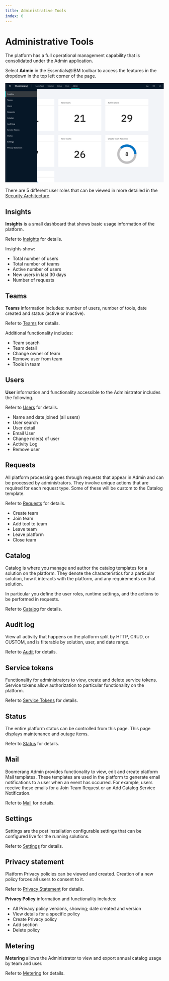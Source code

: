 ```yaml
---
title: Administrative Tools
index: 0
---
```


# Administrative Tools

The platform has a full operational management capability that is consolidated under the Admin application. 

Select **Admin** in the Essentials@IBM toolbar to access the features in the dropdown in the top left corner of the page.

![AdminApplication](./assets/img/AdminApplication.png)

There are 5 different user roles that can be viewed in more detailed in the [Security Architecture](/essentials-core/architecture/security-architecture).

## Insights

**Insights** is a small dashboard that shows basic usage information of the platform. 

Refer to [Insights](/essentials-core/how-to-admin/insights) for details.

Insights show:

- Total number of users
- Total number of teams
- Active number of users
- New users in last 30 days
- Number of requests

## Teams

**Teams** information includes: number of users, number of tools, date created and status (active or inactive). 

Refer to [Teams](/essentials-core/how-to-admin/teams) for details.

Additional functionality includes: 

- Team search
- Team detail
- Change owner of team
- Remove user from team
- Tools in team

## Users

**User** information and functionality accessible to the Administrator includes the following. 

Refer to [Users](/essentials-core/how-to-admin/insights) for details.

- Name and date joined (all users)
- User search
- User detail
- Email User
- Change role(s) of user
- Activity Log
- Remove user

## Requests

All platform processing goes through requests that appear in Admin and can be processed by administrators. They involve unique actions that are required for each request type. Some of these will be custom to the Catalog template.

Refer to [Requests](/essentials-core/how-to-admin/requests) for details.

- Create team
- Join team
- Add tool to team
- Leave team
- Leave platform
- Close team

## Catalog

Catalog is where you manage and author the catalog templates for a solution on the platform. They denote the characteristics for a particular solution, how it interacts with the platform, and any requirements on that solution.

In particular you define the user roles, runtime settings, and the actions to be performed in requests.

Refer to [Catalog](/essentials-core/how-to-admin/catalog) for details.

## Audit log

View all activity that happens on the platform split by HTTP, CRUD, or CUSTOM, and is filterable by solution, user, and date range. 

Refer to [Audit](/essentials-core/how-to-admin/audit) for details.

## Service tokens

Functionality for administrators to view, create and delete service tokens. Service tokens allow authorization to particular functionality on the platform.

Refer to [Service Tokens](/essentials-core/how-to-admin/service-tokens) for details.

## Status

The entire platform status can be controlled from this page. This page displays maintenance and outage items.

Refer to [Status](/essentials-core/how-to-admin/status) for details.

## Mail

Boomerang Admin provides functionality to view, edit and create platform Mail templates. These templates are used in the platform to generate email notifications to a user when an event has occurred. For example, users receive these emails for a Join Team Request or an Add Catalog Service Notification.

Refer to [Mail](/essentials-core/how-to-admin/mail) for details.

## Settings

Settings are the post installation configurable settings that can be configured live for the running solutions.

Refer to [Settings](/essentials-core/how-to-admin/settings) for details.

## Privacy statement

Platform Privacy policies can be viewed and created. Creation of a new policy forces all users to consent to it.

Refer to [Privacy Statement](/essentials-core/how-to-admin/privacy-statement) for details.

**Privacy Policy** information and functionality includes:

- All Privacy policy versions, showing; date created and version
- View details for a specific policy
- Create Privacy policy
- Add section
- Delete policy

## Metering

**Metering** allows the Administrator to view and export annual catalog usage by team and user.

Refer to [Metering](/essentials-core/how-to-admin/metering) for details.
